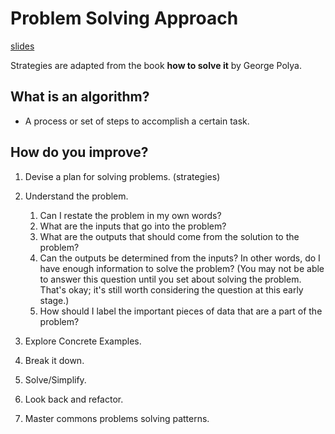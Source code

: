 # Problem Solving Approach

[slides](https://cs.slides.com/colt_steele/problem-solving-patterns)

Strategies are adapted from the book **how to solve it** by George Polya.

## What is an algorithm?

- A process or set of steps to accomplish a certain task.

## How do you improve?

1. Devise a plan for solving problems. (strategies)

  1. Understand the problem.
     1. Can I restate the problem in my own words?
     2. What are the inputs that go into the problem?
     3. What are the outputs that should come from the solution to the problem?
     4. Can the outputs be determined from the inputs? In other words, do I have enough information to solve the problem? (You may not be able to answer this question until you set about solving the problem. That's okay; it's still worth considering the question at this early stage.)
     5. How should I label the important pieces of data that are a part of the problem?

  2. Explore Concrete Examples.

  3. Break it down.

  4. Solve/Simplify.

  5. Look back and refactor.

2. Master commons problems solving patterns. 

